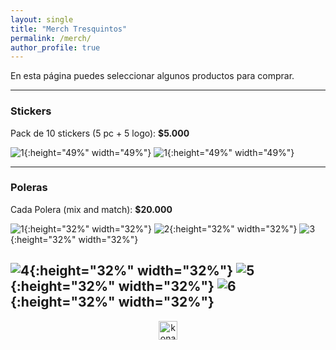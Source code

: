 ```yaml
---
layout: single
title: "Merch Tresquintos"
permalink: /merch/
author_profile: true
---
```


En esta página puedes seleccionar algunos productos para comprar.


---
### Stickers

Pack de 10 stickers (5 pc + 5 logo): **$5.000**

![1](/images/brand/merch/merch_pc3.jpeg){:height="49%" width="49%"} ![1](/images/brand/merch/merch_sticker6.png){:height="49%" width="49%"}


---
### Poleras

Cada Polera (mix and match): **$20.000**

![1](/images/brand/merch/merch_polera1.png){:height="32%" width="32%"} ![2](/images/brand/merch/merch_polera2.png){:height="32%" width="32%"} ![3](/images/brand/merch/merch_polera3.png){:height="32%" width="32%"}

![4](/images/brand/merch/merch_polera4.png){:height="32%" width="32%"} ![5](/images/brand/merch/merch_polera5.png){:height="32%" width="32%"} ![6](/images/brand/merch/merch_polera6.png){:height="32%" width="32%"}
---

<!-- NES -->
<style>
.aligncenter {
    text-align: center;
}
</style>
<p class="aligncenter">
    <img src="/images/nes.png" width="30" height="30" alt="konami" />
</p>
<script src="/js/topsecret.js"></script>


<!-- Favicon -->
<link rel="apple-touch-icon" sizes="180x180" href="/apple-touch-icon.png">
<link rel="icon" type="image/png" sizes="32x32" href="/favicon-32x32.png">
<link rel="icon" type="image/png" sizes="16x16" href="/favicon-16x16.png">
<link rel="manifest" href="/site.webmanifest">
<link rel="mask-icon" href="/safari-pinned-tab.svg" color="#5bbad5">
<meta name="msapplication-TileColor" content="#b91d47">
<meta name="theme-color" content="#ffffff">
